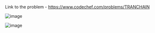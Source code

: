 Link to the problem - https://www.codechef.com/problems/TRANCHAIN



![image](https://github.com/Haleshot/Competitive-Programming/assets/57552973/d362fa18-fbc2-4e4e-8301-f3df57b39821)


![image](https://github.com/Haleshot/Competitive-Programming/assets/57552973/e5b63bbb-23df-44a7-afa2-79cd6a0bfb79)

